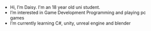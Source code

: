 - Hi, I’m Daisy. I'm an 18 year old uni student.
- I’m interested in Game Development Programming and playing pc games
- I’m currently learning C#, unity, unreal engine and blender
